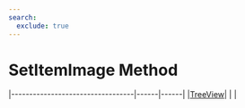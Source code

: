 ```yaml
---
search:
  exclude: true
---
```


<h1 class="heading"><span class="name">SetItemImage Method</span></h1>

|----------------------------------|------|------|
|[TreeView](../objects/treeview.md)|&nbsp;|&nbsp;|
